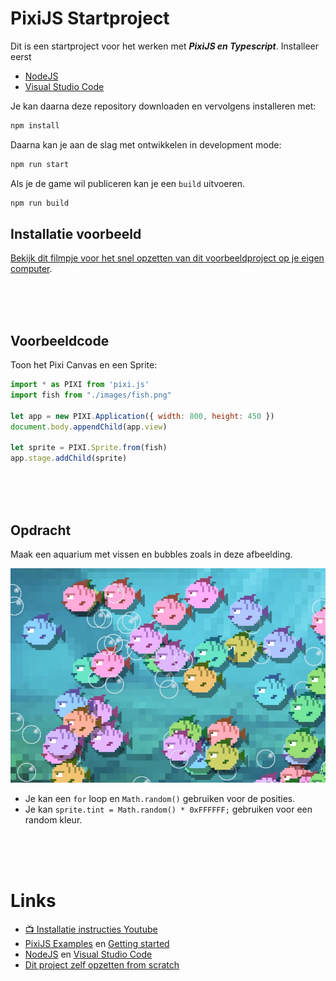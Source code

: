# PixiJS Startproject

Dit is een startproject voor het werken met ***PixiJS en Typescript***. Installeer eerst

- [NodeJS](https://nodejs.org/en/)
- [Visual Studio Code](https://code.visualstudio.com)

 Je kan daarna deze repository downloaden en vervolgens installeren met:

```bash
npm install
```

Daarna kan je aan de slag met ontwikkelen in development mode:

```bash
npm run start
```

Als je de game wil publiceren kan je een `build` uitvoeren. 

```bash
npm run build
```

## Installatie voorbeeld

[Bekijk dit filmpje voor het snel opzetten van dit voorbeeldproject op je eigen computer](https://youtu.be/uuPprdiFKXI).



<br>
<br>
<br>

## Voorbeeldcode

Toon het Pixi Canvas en een Sprite:

```javascript
import * as PIXI from 'pixi.js'
import fish from "./images/fish.png"

let app = new PIXI.Application({ width: 800, height: 450 })
document.body.appendChild(app.view)

let sprite = PIXI.Sprite.from(fish)
app.stage.addChild(sprite)
```
<br>
<br>
<br>

## Opdracht

Maak een aquarium met vissen en bubbles zoals in deze afbeelding. 

![fishes](./src/images/opdracht.jpg)

- Je kan een `for` loop en `Math.random()` gebruiken voor de posities.
- Je kan `sprite.tint = Math.random() * 0xFFFFFF;` gebruiken voor een random kleur.

<br>
<br>
<br>

# Links

- [📺 Installatie instructies Youtube](https://youtu.be/uuPprdiFKXI)
- [PixiJS Examples](https://pixijs.io/examples/) en [Getting started](https://pixijs.io/guides/basics/getting-started.html)
- [NodeJS](https://nodejs.org/en/) en [Visual Studio Code](https://code.visualstudio.com)
- [Dit project zelf opzetten from scratch](./scratch.MD)
